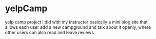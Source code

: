 # yelpCamp
yelp camp project i did with my instructor
basically a mini blog site that allows each user add a new campground and talk about it openly, where other users can also read and leave reviews

